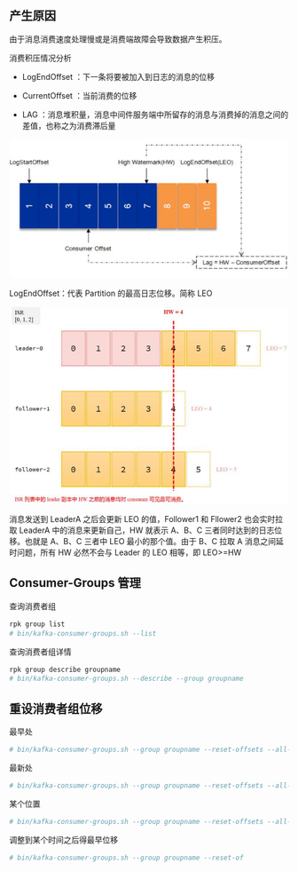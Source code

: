 ## 产生原因

由于消息消费速度处理慢或是消费端故障会导致数据产生积压。

消费积压情况分析

- LogEndOffset ：下一条将要被加入到日志的消息的位移

- CurrentOffset ：当前消费的位移

- LAG ：消息堆积量，消息中间件服务端中所留存的消息与消费掉的消息之间的差值，也称之为消费滞后量

![img](./.assets/消费者延迟分析/1020107-20220628150112286-1855271972.png)

LogEndOffset：代表 Partition 的最高日志位移。简称 LEO

![img](./.assets/消费者延迟分析/1020107-20220628150152151-2079551668.png)

消息发送到 LeaderA 之后会更新 LEO 的值，Follower1 和 Fllower2 也会实时拉取 LeaderA 中的消息来更新自己，HW 就表示 A、B、C 三者同时达到的日志位移。也就是 A、B、C 三者中 LEO 最小的那个值。由于 B、C 拉取 A 消息之间延时问题，所有 HW 必然不会与 Leader 的 LEO 相等，即 LEO>=HW

## Consumer-Groups 管理

查询消费者组

```bash
rpk group list
# bin/kafka-consumer-groups.sh --list
```

查询消费者组详情

```bash
rpk group describe groupname
# bin/kafka-consumer-groups.sh --describe --group groupname
```

## 重设消费者组位移

最早处

```bash
# bin/kafka-consumer-groups.sh --group groupname --reset-offsets --all-topics --to-earliest --execute
```

最新处

```bash
# bin/kafka-consumer-groups.sh --group groupname --reset-offsets --all-topics --to-latest --execute
```

某个位置

```bash
# bin/kafka-consumer-groups.sh --group groupname --reset-offsets --all-topics --to-offset 2000 --execute
```

调整到某个时间之后得最早位移

```bash
# bin/kafka-consumer-groups.sh --group groupname --reset-of
```